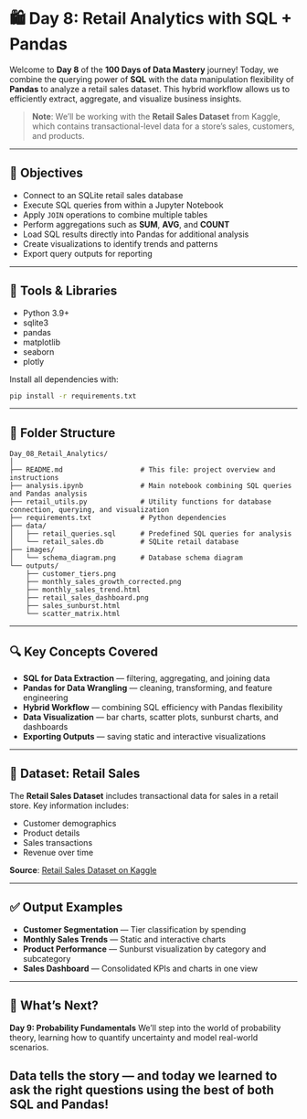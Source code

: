 # 🛍️ Day 8: Retail Analytics with SQL + Pandas

Welcome to **Day 8** of the **100 Days of Data Mastery** journey!
Today, we combine the querying power of **SQL** with the data manipulation flexibility of **Pandas** to analyze a retail sales dataset.
This hybrid workflow allows us to efficiently extract, aggregate, and visualize business insights.

> **Note**: We’ll be working with the **Retail Sales Dataset** from Kaggle, which contains transactional-level data for a store’s sales, customers, and products.

---

## 🎯 Objectives

* Connect to an SQLite retail sales database
* Execute SQL queries from within a Jupyter Notebook
* Apply `JOIN` operations to combine multiple tables
* Perform aggregations such as **SUM**, **AVG**, and **COUNT**
* Load SQL results directly into Pandas for additional analysis
* Create visualizations to identify trends and patterns
* Export query outputs for reporting

---

## 🧰 Tools & Libraries

* Python 3.9+
* sqlite3
* pandas
* matplotlib
* seaborn
* plotly

Install all dependencies with:

```bash
pip install -r requirements.txt
```

---

## 📁 Folder Structure

```
Day_08_Retail_Analytics/
│
├── README.md                   # This file: project overview and instructions
├── analysis.ipynb              # Main notebook combining SQL queries and Pandas analysis
├── retail_utils.py             # Utility functions for database connection, querying, and visualization
├── requirements.txt            # Python dependencies
├── data/
│   ├── retail_queries.sql      # Predefined SQL queries for analysis
│   └── retail_sales.db         # SQLite retail database
├── images/
│   └── schema_diagram.png      # Database schema diagram
└── outputs/
    ├── customer_tiers.png
    ├── monthly_sales_growth_corrected.png
    ├── monthly_sales_trend.html
    ├── retail_sales_dashboard.png
    ├── sales_sunburst.html
    └── scatter_matrix.html
```

---

## 🔍 Key Concepts Covered

* **SQL for Data Extraction** — filtering, aggregating, and joining data
* **Pandas for Data Wrangling** — cleaning, transforming, and feature engineering
* **Hybrid Workflow** — combining SQL efficiency with Pandas flexibility
* **Data Visualization** — bar charts, scatter plots, sunburst charts, and dashboards
* **Exporting Outputs** — saving static and interactive visualizations

---

## 🛒 Dataset: Retail Sales

The **Retail Sales Dataset** includes transactional data for sales in a retail store.
Key information includes:

* Customer demographics
* Product details
* Sales transactions
* Revenue over time

**Source**: [Retail Sales Dataset on Kaggle](https://www.kaggle.com/datasets/mohammadtalib786/retail-sales-dataset)

---

## ✅ Output Examples

* **Customer Segmentation** — Tier classification by spending
* **Monthly Sales Trends** — Static and interactive charts
* **Product Performance** — Sunburst visualization by category and subcategory
* **Sales Dashboard** — Consolidated KPIs and charts in one view

---

## 🚀 What’s Next?

**Day 9: Probability Fundamentals**
We’ll step into the world of probability theory, learning how to quantify uncertainty and model real-world scenarios.

## Data tells the story — and today we learned to ask the right questions using the best of both SQL and Pandas!